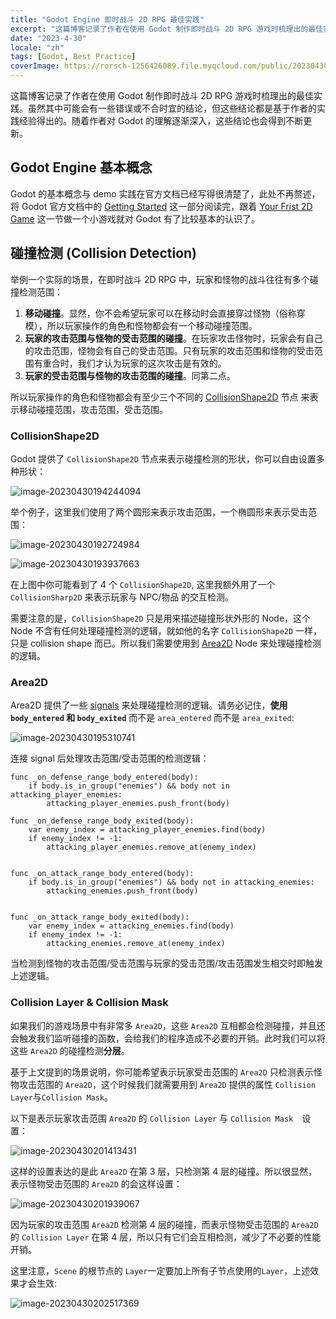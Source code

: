 ```yaml
---
title: "Godot Engine 即时战斗 2D RPG 最佳实践"
excerpt: "这篇博客记录了作者在使用 Godot 制作即时战斗 2D RPG 游戏时梳理出的最佳实践。虽然其中可能会有一些错误或不合时宜的结论，但这些结论都是基于作者的实践经验得出的。随着作者对 Godot 的理解逐渐深入，这些结论也会得到不断更新。"
date: "2023-4-30"
locale: "zh"
tags: [Godot, Best Practice]
coverImage: https://rorsch-1256426089.file.myqcloud.com/public/202304302040363.png
---
```


这篇博客记录了作者在使用 Godot 制作即时战斗 2D RPG 游戏时梳理出的最佳实践。虽然其中可能会有一些错误或不合时宜的结论，但这些结论都是基于作者的实践经验得出的。随着作者对 Godot 的理解逐渐深入，这些结论也会得到不断更新。

## Godot Engine 基本概念

Godot 的基本概念与 demo 实践在官方文档已经写得很清楚了，此处不再赘述，将 Godot 官方文档中的 [Getting Started](https://docs.godotengine.org/en/stable/getting_started/introduction/index.html) 这一部分阅读完，跟着 [Your Frist 2D Game](https://docs.godotengine.org/en/stable/getting_started/first_2d_game/index.html) 这一节做一个小游戏就对 Godot 有了比较基本的认识了。

## 碰撞检测 (Collision Detection)

举例一个实际的场景，在即时战斗 2D RPG 中，玩家和怪物的战斗往往有多个碰撞检测范围：

1. **移动碰撞**。显然，你不会希望玩家可以在移动时会直接穿过怪物（俗称穿模），所以玩家操作的角色和怪物都会有一个移动碰撞范围。
2. **玩家的攻击范围与怪物的受击范围的碰撞**。在玩家攻击怪物时，玩家会有自己的攻击范围，怪物会有自己的受击范围。只有玩家的攻击范围和怪物的受击范围有重合时，我们才认为玩家的这次攻击是有效的。
3. **玩家的受击范围与怪物的攻击范围的碰撞**。同第二点。

所以玩家操作的角色和怪物都会有至少三个不同的 [CollisionShape2D](https://docs.godotengine.org/en/stable/classes/class_collisionshape2d.html) 节点 来表示移动碰撞范围，攻击范围，受击范围。

### CollisionShape2D

Godot 提供了 `CollisionShape2D` 节点来表示碰撞检测的形状，你可以自由设置多种形状：

![image-20230430194244094](https://rorsch-1256426089.file.myqcloud.com/public/202304301942811.png)



举个例子，这里我们使用了两个圆形来表示攻击范围，一个椭圆形来表示受击范围：



![image-20230430192724984](https://rorsch-1256426089.file.myqcloud.com/public/202304301927891.png)

![image-20230430193937663](https://rorsch-1256426089.file.myqcloud.com/public/202304301939003.png)

在上图中你可能看到了 4 个 `CollisionShape2D`, 这里我额外用了一个 `CollisionSharp2D` 来表示玩家与 NPC/物品 的交互检测。

需要注意的是，`CollisionShape2D` 只是用来描述碰撞形状外形的 Node，这个 Node 不含有任何处理碰撞检测的逻辑，就如他的名字 `CollisionShape2D` 一样，只是 collision shape 而已。所以我们需要使用到 [Area2D](https://docs.godotengine.org/en/stable/tutorials/physics/using_area_2d.html) Node 来处理碰撞检测的逻辑。

### Area2D

Area2D 提供了一些 [signals](https://docs.godotengine.org/en/stable/getting_started/step_by_step/signals.html) 来处理碰撞检测的逻辑。请务必记住，**使用 `body_entered` 和 `body_exited`** 而不是 `area_entered` 而不是 `area_exited`: 

![image-20230430195310741](https://rorsch-1256426089.file.myqcloud.com/public/202304301953547.png)



连接 signal 后处理攻击范围/受击范围的检测逻辑：

```gdscript
func _on_defense_range_body_entered(body):
	if body.is_in_group("enemies") && body not in attacking_player_enemies:
		attacking_player_enemies.push_front(body)

func _on_defense_range_body_exited(body):
	var enemy_index = attacking_player_enemies.find(body)
	if enemy_index != -1:
		attacking_player_enemies.remove_at(enemy_index)


func _on_attack_range_body_entered(body):
	if body.is_in_group("enemies") && body not in attacking_enemies:
		attacking_enemies.push_front(body)


func _on_attack_range_body_exited(body):
	var enemy_index = attacking_enemies.find(body)
	if enemy_index != -1:
		attacking_enemies.remove_at(enemy_index)
```

当检测到怪物的攻击范围/受击范围与玩家的受击范围/攻击范围发生相交时即触发上述逻辑。

### Collision Layer & Collision Mask

如果我们的游戏场景中有非常多 `Area2D`，这些 `Area2D` 互相都会检测碰撞，并且还会触发我们监听碰撞的函数，会给我们的程序造成不必要的开销。此时我们可以将这些 `Area2D` 的碰撞检测**分层**。

基于上文提到的场景说明，你可能希望表示玩家受击范围的 `Area2D` 只检测表示怪物攻击范围的 `Area2D`，这个时候我们就需要用到 `Area2D` 提供的属性 `Collision Layer`与`Collision Mask`。

以下是表示玩家攻击范围  `Area2D` 的 `Collision Layer` 与 `Collision Mask  `设置：

![image-20230430201413431](https://rorsch-1256426089.file.myqcloud.com/public/202304302014611.png)

这样的设置表达的是此 `Area2D` 在第 3 层，只检测第 4 层的碰撞。所以很显然，表示怪物受击范围的 `Area2D` 的会这样设置：

![image-20230430201939067](https://rorsch-1256426089.file.myqcloud.com/public/202304302019087.png)

因为玩家的攻击范围 `Area2D` 检测第 4 层的碰撞，而表示怪物受击范围的 `Area2D` 的 `Collision Layer` 在第 4 层，所以只有它们会互相检测，减少了不必要的性能开销。

这里注意，`Scene` 的根节点的 `Layer`一定要加上所有子节点使用的`Layer`，上述效果才会生效:

![image-20230430202517369](https://rorsch-1256426089.file.myqcloud.com/public/202304302025746.png)

